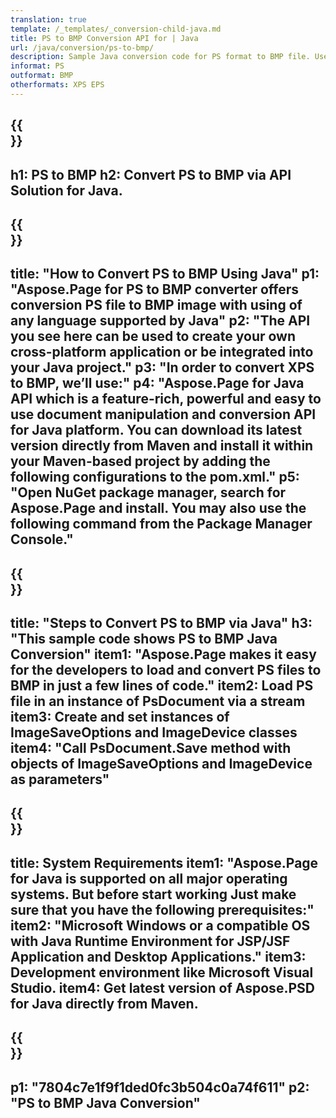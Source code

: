```yaml
---
translation: true
template: /_templates/_conversion-child-java.md
title: PS to BMP Conversion API for | Java
url: /java/conversion/ps-to-bmp/ 
description: Sample Java conversion code for PS format to BMP file. Use this example code to convert PS to BMP within any Web or Desktop Java based application.
informat: PS
outformat: BMP
otherformats: XPS EPS
---
```


{{<section banner>}}
---
h1: PS to BMP
h2: Convert PS to BMP via API Solution for Java.
---

{{<section overview>}}
---
title: "How to Convert PS to BMP Using Java"
p1: "Aspose.Page for PS to BMP converter offers conversion PS file to BMP image with using of any language supported by Java"
p2: "The API you see here can be used to create your own cross-platform application or be integrated into your Java project."
p3: "In order to convert XPS to BMP, we’ll use:"
p4: "Aspose.Page for Java API which is a feature-rich, powerful and easy to use document manipulation and conversion API for Java platform. You can download its latest version directly from Maven and install it within your Maven-based project by adding the following configurations to the pom.xml."
p5: "Open NuGet package manager, search for Aspose.Page and install. You may also use the following command from the Package Manager Console."
---

{{<section feature1>}}
---
title: "Steps to Convert PS to BMP via Java"
h3: "This sample code shows PS to BMP Java Conversion"
item1: "Aspose.Page makes it easy for the developers to load and convert PS files to BMP in just a few lines of code."
item2: Load PS file in an instance of PsDocument via a stream
item3: Create and set instances of ImageSaveOptions and ImageDevice classes
item4: "Call PsDocument.Save method with objects of ImageSaveOptions and ImageDevice as parameters"
---

{{<section feature2>}}
---
title: System Requirements
item1: "Aspose.Page for Java is supported on all major operating systems. But before start working Just make sure that you have the following prerequisites:"
item2: "Microsoft Windows or a compatible OS with Java Runtime Environment for JSP/JSF Application and Desktop Applications."
item3: Development environment like Microsoft Visual Studio.
item4: Get latest version of Aspose.PSD for Java directly from Maven.
---

{{<section gist>}}
---
p1: "7804c7e1f9f1ded0fc3b504c0a74f611"
p2: "PS to BMP Java Conversion"
---
